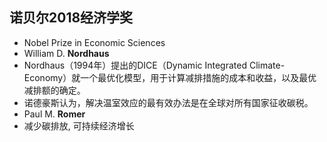 <!-- 
title: 诺贝尔2018经济学奖
from: news
create: 2018-10-09
tags: news,nobel,econimics
-->

## 诺贝尔2018经济学奖

- Nobel Prize in Economic Sciences
- William D. **Nordhaus**
- Nordhaus（1994年）提出的DICE（Dynamic Integrated Climate- Economy）就一个最优化模型，用于计算减排措施的成本和收益，以及最优减排额的确定。
- 诺德豪斯认为，解决温室效应的最有效办法是在全球对所有国家征收碳税。
- Paul M. **Romer**
- 减少碳排放, 可持续经济增长
